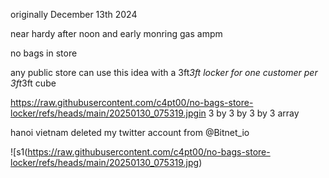 originally December 13th 2024

near hardy after noon and early monring gas ampm

no bags in store

any public store can use this idea with a 3ft*3ft locker for one customer per 3ft*3ft cube

https://raw.githubusercontent.com/c4pt00/no-bags-store-locker/refs/heads/main/20250130_075319.jpgin 3 by 3 by 3 by 3 array

hanoi vietnam deleted my twitter account from @Bitnet_io

![s1(https://raw.githubusercontent.com/c4pt00/no-bags-store-locker/refs/heads/main/20250130_075319.jpg)
